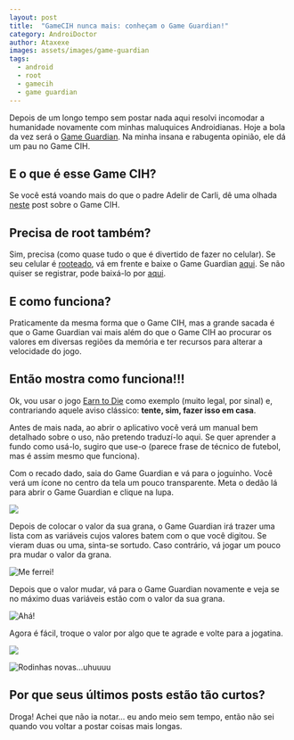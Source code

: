 ```yaml
---
layout: post
title:  "GameCIH nunca mais: conheçam o Game Guardian!"
category: AndroiDoctor
author: Ataxexe
images: assets/images/game-guardian
tags:
  - android
  - root
  - gamecih
  - game guardian
---
```


Depois de um longo tempo sem postar nada aqui resolvi incomodar a humanidade novamente com minhas maluquices Androidianas. Hoje a bola da vez será o [Game Guardian][]. Na minha insana e rabugenta opinião, ele dá um pau no Game CIH.

## E o que é esse Game CIH?

Se você está voando mais do que o padre Adelir de Carli, dê uma olhada [neste][post-gamecih] post sobre o Game CIH.

## Precisa de root também?

Sim, precisa (como quase tudo o que é divertido de fazer no celular). Se seu celular é [rooteado][post-root], vá em frente e baixe o Game Guardian [aqui][download]. Se não quiser se registrar, pode baixá-lo por [aqui][download-alternativo].

## E como funciona?

Praticamente da mesma forma que o Game CIH, mas a grande sacada é que o Game Guardian vai mais além do que o Game CIH ao procurar os valores em diversas regiões da memória e ter recursos para alterar a velocidade do jogo.

## Então mostra como funciona!!!

Ok, vou usar o jogo [Earn to Die][] como exemplo (muito legal, por sinal) e, contrariando aquele aviso clássico: **tente, sim, fazer isso em casa**.

Antes de mais nada, ao abrir o aplicativo você verá um manual bem detalhado sobre o uso, não pretendo traduzí-lo aqui. Se quer aprender a fundo como usá-lo, sugiro que use-o (parece frase de técnico de futebol, mas é assim mesmo que funciona).

Com o recado dado, saia do Game Guardian e vá para o joguinho. Você verá um ícone no centro da tela um pouco transparente. Meta o dedão lá para abrir o Game Guardian e clique na lupa.

![]({{site.url}}/{{page.images}}/game-guardian-input.png)

Depois de colocar o valor da sua grana, o Game Guardian irá trazer uma lista com as variáveis cujos valores batem com o que você digitou. Se vieram duas ou uma, sinta-se sortudo. Caso contrário, vá jogar um pouco pra mudar o valor da grana.

![Me ferrei!]({{site.url}}/{{page.images}}/game-guardian-search.png)

Depois que o valor mudar, vá para o Game Guardian novamente e veja se no máximo duas variáveis estão com o valor da sua grana.

![Ahá!]({{site.url}}/{{page.images}}/game-guardian-found.png)

Agora é fácil, troque o valor por algo que te agrade e volte para a jogatina.

![]({{site.url}}/{{page.images}}/game-guardian-replace.png)

![Rodinhas novas…uhuuuu]({{site.url}}/{{page.images}}/game-guardian-done.png)

## Por que seus últimos posts estão tão curtos?

Droga! Achei que não ia notar… eu ando meio sem tempo, então não sei quando vou voltar a postar coisas mais longas.

[post-root]: <{{ site.url }}/posts/root-o-papel-higienico-eletronico-para-o-seu-android>
[post-gamecih]: <{{site.url}}/posts/gamecih-o-gameshark-pra-android>
[game guardian]: <http://gameguardian.net>
[download]: <http://gameguardian.net/forum/files/file/2-gameguardian>
[download-alternativo]: <http://pega.la/android/Game_Guardian-6.0.3.apk>
[earn to die]: <https://play.google.com/store/apps/details?id=com.notdoppler.earntodielite>

